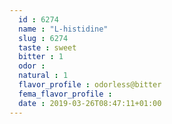 ```yaml
---
  id : 6274
  name : "L-histidine"
  slug : 6274
  taste : sweet
  bitter : 1
  odor : 
  natural : 1
  flavor_profile : odorless@bitter
  fema_flavor_profile : 
  date : 2019-03-26T08:47:11+01:00
---
```



